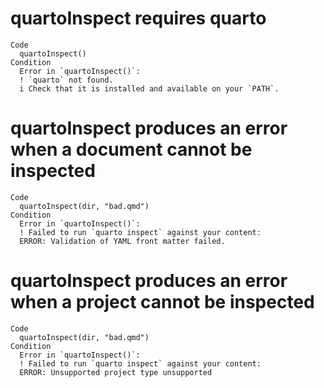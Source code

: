 # quartoInspect requires quarto

    Code
      quartoInspect()
    Condition
      Error in `quartoInspect()`:
      ! `quarto` not found.
      i Check that it is installed and available on your `PATH`.

# quartoInspect produces an error when a document cannot be inspected

    Code
      quartoInspect(dir, "bad.qmd")
    Condition
      Error in `quartoInspect()`:
      ! Failed to run `quarto inspect` against your content:
      ERROR: Validation of YAML front matter failed.

# quartoInspect produces an error when a project cannot be inspected

    Code
      quartoInspect(dir, "bad.qmd")
    Condition
      Error in `quartoInspect()`:
      ! Failed to run `quarto inspect` against your content:
      ERROR: Unsupported project type unsupported

